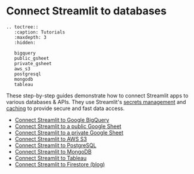 # Connect Streamlit to databases

```eval_rst
.. toctree::
   :caption: Tutorials
   :maxdepth: 3
   :hidden:

   bigquery
   public_gsheet
   private_gsheet
   aws_s3
   postgresql
   mongodb
   tableau
```
These step-by-step guides demonstrate how to connect Streamlit apps to various databases & APIs. They use Streamlit's [secrets management](../deploy_streamlit_app.html#secrets-management) and [caching](../caching.md) to provide secure and fast data access.

 - [Connect Streamlit to Google BigQuery](bigquery.md)
 - [Connect Streamlit to a public Google Sheet](public_gsheet.md)
 - [Connect Streamlit to a private Google Sheet](private_gsheet.md)
 - [Connect Streamlit to AWS S3](aws_s3.md)
 - [Connect Streamlit to PostgreSQL](postgresql.md)
 - [Connect Streamlit to MongoDB](mongodb.md)
 - [Connect Streamlit to Tableau](tableau.md)
 - [Connect Streamlit to Firestore (blog)](https://blog.streamlit.io/streamlit-firestore/)